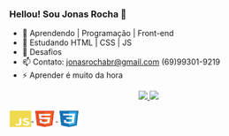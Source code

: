 ### Hellou! Sou Jonas Rocha 👋

- 🔭 Aprendendo | Programação | Front-end
- 🌱 Estudando HTML | CSS | JS
- 👯 Desafios
- 📫 Contato: jonasrochabr@gmail.com (69)99301-9219 
- ⚡ Aprender é muito da hora

<div align="center">
  <a href="https://github.com/jonasrochabr">
  <img height="180em" src="https://github-readme-stats.vercel.app/api?username=jonasrochabr&show_icons=true&theme=dracula&include_all_commits=true&count_private=true"/>
  <img height="180em" src="https://github-readme-stats.vercel.app/api/top-langs/?username=jonasrochabr&layout=compact&langs_count=7&theme=dracula"/>
</div>

<div style="display: inline_block"><br>
  <img align="center" alt="Rafa-Js" height="30" width="40" src="https://raw.githubusercontent.com/devicons/devicon/master/icons/javascript/javascript-plain.svg">
  <img align="center" alt="Rafa-HTML" height="30" width="40" src="https://raw.githubusercontent.com/devicons/devicon/master/icons/html5/html5-original.svg">
  <img align="center" alt="Rafa-CSS" height="30" width="40" src="https://raw.githubusercontent.com/devicons/devicon/master/icons/css3/css3-original.svg">
</div>
  
  ##
